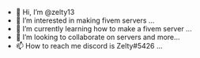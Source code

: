 - 👋 Hi, I’m @zelty13
- 👀 I’m interested in making fivem servers ...
- 🌱 I’m currently learning how to make a fivem server ...
- 💞️ I’m looking to collaborate on servers and more...
- 📫 How to reach me discord is Zelty#5426 ...

<!---
zelty13/zelty13 is a ✨ special ✨ repository because its `README.md` (this file) appears on your GitHub profile.
You can click the Preview link to take a look at your changes.
--->
